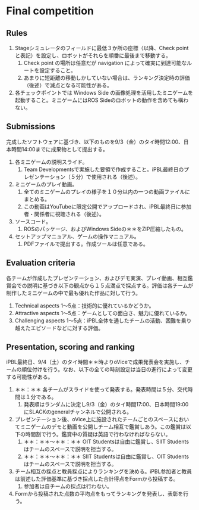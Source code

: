 # Final competition

## Rules

1. Stageシミュレータのフィールドに最低３か所の座標（以降、Check point と表記）を設定し、ロボットがそれらを順番に最後まで移動する。
   1. Check point の場所は任意だが navigation によって確実に到達可能なルートを設定すること。
   2. あまりに短距離の移動しかしていない場合は、ランキング決定時の評価（後述）で減点となる可能性がある。
2. 各チェックポイントでは Windows Side の画像処理を活用したミニゲームを起動すること。ミニゲームにはROS Sideのロボットの動作を含めても構わない。

## Submissions

完成したソフトウェアに基づき、以下のものを9/3（金）のタイ時間12:00、日本時間14:00までに成果物として提出する。

1. 各ミニゲームの説明スライド。
   1. Team Developmentsで実施した要領で作成すること。iPBL最終日のプレゼンテーション（５分）で使用される（後述）。
2. ミニゲームのプレイ動画。
   1. 全てのミニゲームのプレイの様子を１０分以内の一つの動画ファイルにまとめる。
   2. この動画はYouTubeに限定公開でアップロードされ、iPBL最終日に参加者・関係者に視聴される（後述）。
3. ソースコード。
   1. ROSのパッケージ、およびWindows Sideの＊＊をZIP圧縮したもの。
4. セットアップマニュアル、ゲームの操作マニュアル。
   1. PDFファイルで提出する。作成ツールは任意である。

## Evaluation criteria

各チームが作成したプレゼンテーション、およびデモ実演、プレイ動画、相互鑑賞会での説明に基づき以下の観点から１５点満点で採点する。評価は各チームが制作したミニゲームの中で最も優れた作品に対して行う。

1. Technical aspects 1～5点：技術的に優れているかどうか。
2. Attractive aspects 1～5点：ゲームとしての面白さ、魅力に優れているか。
3. Challenging aspects 1～5点：iPBL全体を通したチームの活動、困難を乗り越えたエピソードなどに対する評価。

## Presentation, scoring and ranking

iPBL最終日、9/4（土）のタイ時間＊＊時よりoViceで成果発表会を実施し、チームの順位付けを行う。なお、以下の全ての時刻設定は当日の進行によって変更する可能性がある。

1. ＊＊：＊＊ 各チームがスライドを使って発表する。発表時間は５分、交代時間は１分である。
   1. 発表順はランダムに決定し9/3（金）のタイ時間17:00、日本時間19:00にSLACKのgeneralチャンネルで公開される。
2. プレゼンテーション後、oVice上に施設されたチームごとのスペースにおいてミニゲームのデモと動画を公開しチーム相互で鑑賞しあう。この鑑賞は以下の時間割で行う。鑑賞中の質疑は英語で行わなければならない。
   1. ＊＊：＊＊～＊＊：＊＊ OIT Studentsは自由に鑑賞し、SIIT Studentsはチームのスペースで説明を担当する。
   2. ＊＊：＊＊～＊＊：＊＊ SIIT Studentsは自由に鑑賞し、OIT Studentsはチームのスペースで説明を担当する。
3. チーム相互の採点と教員採点によりランキングを決める。iPBL参加者と教員は前述した評価基準に基づき採点した合計得点をFormから投稿する。
   1. 参加者は自チームの採点は行わない。
4. Formから投稿された点数の平均点をもってランキングを発表し、表彰を行う。
